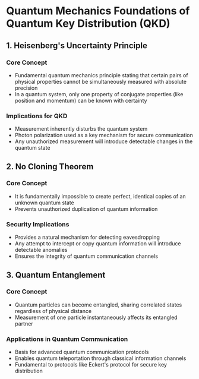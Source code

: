 # Quantum Mechanics Foundations of Quantum Key Distribution (QKD)

## 1. Heisenberg's Uncertainty Principle
### Core Concept
- Fundamental quantum mechanics principle stating that certain pairs of physical properties cannot be simultaneously measured with absolute precision
- In a quantum system, only one property of conjugate properties (like position and momentum) can be known with certainty

### Implications for QKD
- Measurement inherently disturbs the quantum system
- Photon polarization used as a key mechanism for secure communication
- Any unauthorized measurement will introduce detectable changes in the quantum state

## 2. No Cloning Theorem
### Core Concept
- It is fundamentally impossible to create perfect, identical copies of an unknown quantum state
- Prevents unauthorized duplication of quantum information

### Security Implications
- Provides a natural mechanism for detecting eavesdropping
- Any attempt to intercept or copy quantum information will introduce detectable anomalies
- Ensures the integrity of quantum communication channels

## 3. Quantum Entanglement
### Core Concept
- Quantum particles can become entangled, sharing correlated states regardless of physical distance
- Measurement of one particle instantaneously affects its entangled partner

### Applications in Quantum Communication
- Basis for advanced quantum communication protocols
- Enables quantum teleportation through classical information channels
- Fundamental to protocols like Eckert's protocol for secure key distribution

